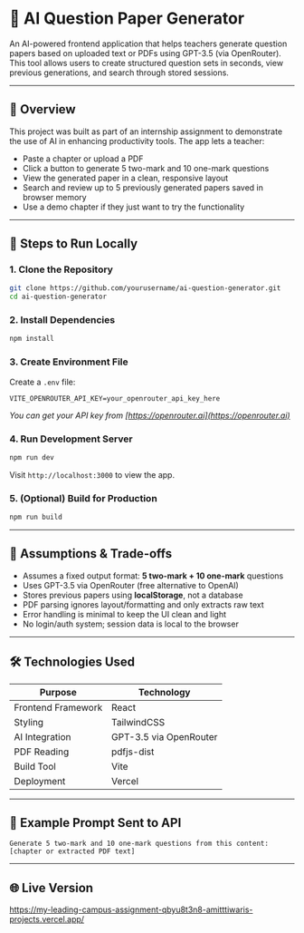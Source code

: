 # 📘 AI Question Paper Generator

An AI-powered frontend application that helps teachers generate question papers based on uploaded text or PDFs using GPT-3.5 (via OpenRouter). This tool allows users to create structured question sets in seconds, view previous generations, and search through stored sessions.

---

## 🧠 Overview

This project was built as part of an internship assignment to demonstrate the use of AI in enhancing productivity tools. The app lets a teacher:

- Paste a chapter or upload a PDF
- Click a button to generate 5 two-mark and 10 one-mark questions
- View the generated paper in a clean, responsive layout
- Search and review up to 5 previously generated papers saved in browser memory
- Use a demo chapter if they just want to try the functionality

---

## 🚀 Steps to Run Locally

### 1. Clone the Repository
```bash
git clone https://github.com/yourusername/ai-question-generator.git
cd ai-question-generator
```

### 2. Install Dependencies
```bash
npm install
```

### 3. Create Environment File
Create a `.env` file:
```env
VITE_OPENROUTER_API_KEY=your_openrouter_api_key_here
```
*You can get your API key from [https://openrouter.ai](https://openrouter.ai)*

### 4. Run Development Server
```bash
npm run dev
```
Visit `http://localhost:3000` to view the app.

### 5. (Optional) Build for Production
```bash
npm run build
```

---

## 📌 Assumptions & Trade-offs

- Assumes a fixed output format: **5 two-mark + 10 one-mark** questions
- Uses GPT-3.5 via OpenRouter (free alternative to OpenAI)
- Stores previous papers using **localStorage**, not a database
- PDF parsing ignores layout/formatting and only extracts raw text
- Error handling is minimal to keep the UI clean and light
- No login/auth system; session data is local to the browser

---

## 🛠️ Technologies Used

| Purpose                     | Technology             |
|-----------------------------|-------------------------|
| Frontend Framework         | React                   |
| Styling                    | TailwindCSS             |
| AI Integration             | GPT-3.5 via OpenRouter  |
| PDF Reading                | pdfjs-dist              |
| Build Tool                 | Vite                    |
| Deployment                 | Vercel                  |

---

## 🧾 Example Prompt Sent to API
```
Generate 5 two-mark and 10 one-mark questions from this content:
[chapter or extracted PDF text]
```

---

## 🌐 Live Version 
https://my-leading-campus-assignment-qbyu8t3n8-amitttiwaris-projects.vercel.app/
